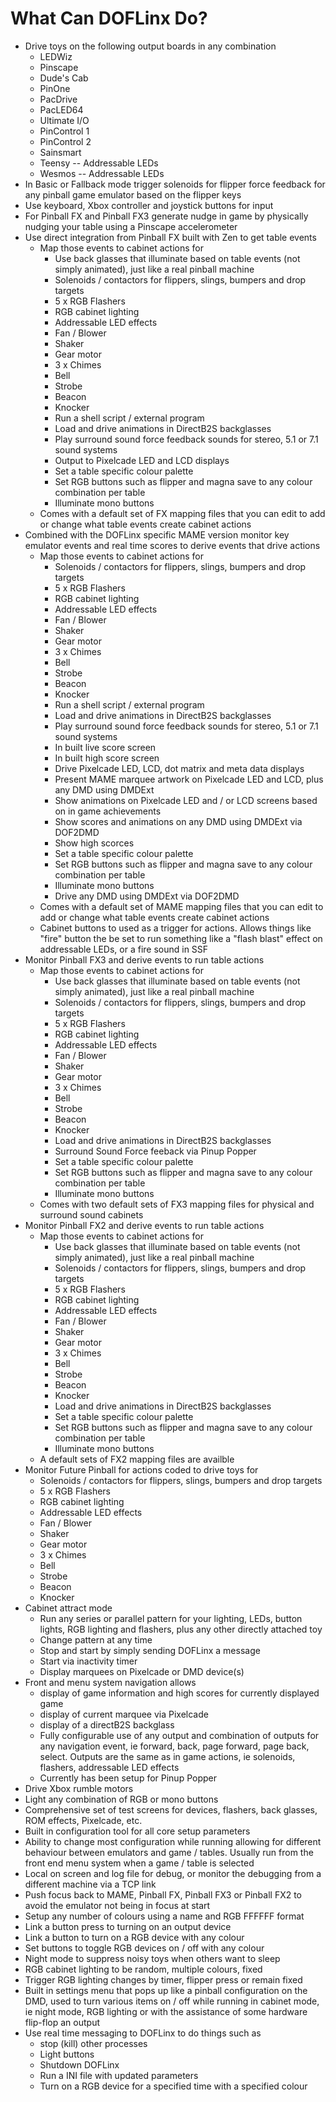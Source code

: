 # What Can DOFLinx Do?

- Drive toys on the following output boards in any combination
  - LEDWiz
  - Pinscape
  - Dude's Cab
  - PinOne
  - PacDrive
  - PacLED64
  - Ultimate I/O
  - PinControl 1
  - PinControl 2
  - Sainsmart
  - Teensy -- Addressable LEDs
  - Wesmos -- Addressable LEDs
- In Basic or Fallback mode trigger solenoids for flipper force
    feedback for any pinball game emulator based on the flipper keys
- Use keyboard, Xbox controller and joystick buttons for input
- For Pinball FX and Pinball FX3 generate nudge in game by physically
    nudging your table using a Pinscape accelerometer
- Use direct integration from Pinball FX built with Zen to get table
    events
  - Map those events to cabinet actions for
    - Use back glasses that illuminate based on table events (not simply animated), just like a real pinball machine
    - Solenoids / contactors for flippers, slings, bumpers and
            drop targets
    - 5 x RGB Flashers
    - RGB cabinet lighting
    - Addressable LED effects
    - Fan / Blower
    - Shaker
    - Gear motor
    - 3 x Chimes
    - Bell
    - Strobe
    - Beacon
    - Knocker
    - Run a shell script / external program
    - Load and drive animations in DirectB2S backglasses
    - Play surround sound force feedback sounds for stereo, 5.1 or
            7.1 sound systems
    - Output to Pixelcade LED and LCD displays
    - Set a table specific colour palette
    - Set RGB buttons such as flipper and magna save to any colour
            combination per table
    - Illuminate mono buttons
  - Comes with a default set of FX mapping files that you can edit
        to add or change what table events create cabinet actions
- Combined with the DOFLinx specific MAME version monitor key emulator
    events and real time scores to derive events that drive actions
  - Map those events to cabinet actions for
    - Solenoids / contactors for flippers, slings, bumpers and
            drop targets
    - 5 x RGB Flashers
    - RGB cabinet lighting
    - Addressable LED effects
    - Fan / Blower
    - Shaker
    - Gear motor
    - 3 x Chimes
    - Bell
    - Strobe
    - Beacon
    - Knocker
    - Run a shell script / external program
    - Load and drive animations in DirectB2S backglasses
    - Play surround sound force feedback sounds for stereo, 5.1 or
            7.1 sound systems
    - In built live score screen
    - In built high score screen
    - Drive Pixelcade LED, LCD, dot matrix and meta data displays
    - Present MAME marquee artwork on Pixelcade LED and LCD, plus
            any DMD using DMDExt
    - Show animations on Pixelcade LED and / or LCD screens based
            on in game achievements
    - Show scores and animations on any DMD using DMDExt via
            DOF2DMD
    - Show high scorces
    - Set a table specific colour palette
    - Set RGB buttons such as flipper and magna save to any colour
            combination per table
    - Illuminate mono buttons
    - Drive any DMD using DMDExt via DOF2DMD
  - Comes with a default set of MAME mapping files that you can edit
        to add or change what table events create cabinet actions
  - Cabinet buttons to used as a trigger for actions. Allows things
        like "fire" button the be set to run something like a "flash
        blast" effect on addressable LEDs, or a fire sound in SSF
- Monitor Pinball FX3 and derive events to run table actions
  - Map those events to cabinet actions for
    - Use back glasses that illuminate based on table events (not simply animated), just like a real pinball machine
    - Solenoids / contactors for flippers, slings, bumpers and
            drop targets
    - 5 x RGB Flashers
    - RGB cabinet lighting
    - Addressable LED effects
    - Fan / Blower
    - Shaker
    - Gear motor
    - 3 x Chimes
    - Bell
    - Strobe
    - Beacon
    - Knocker
    - Load and drive animations in DirectB2S backglasses
    - Surround Sound Force feeback via Pinup Popper
    - Set a table specific colour palette
    - Set RGB buttons such as flipper and magna save to any colour
            combination per table
    - Illuminate mono buttons
  - Comes with two default sets of FX3 mapping files for physical
        and surround sound cabinets
- Monitor Pinball FX2 and derive events to run table actions
  - Map those events to cabinet actions for
    - Use back glasses that illuminate based on table events (not simply animated), just like a real pinball machine
    - Solenoids / contactors for flippers, slings, bumpers and
            drop targets
    - 5 x RGB Flashers
    - RGB cabinet lighting
    - Addressable LED effects
    - Fan / Blower
    - Shaker
    - Gear motor
    - 3 x Chimes
    - Bell
    - Strobe
    - Beacon
    - Knocker
    - Load and drive animations in DirectB2S backglasses
    - Set a table specific colour palette
    - Set RGB buttons such as flipper and magna save to any colour
            combination per table
    - Illuminate mono buttons
  - A default sets of FX2 mapping files are availble
- Monitor Future Pinball for actions coded to drive toys for
  - Solenoids / contactors for flippers, slings, bumpers and drop
        targets
  - 5 x RGB Flashers
  - RGB cabinet lighting
  - Addressable LED effects
  - Fan / Blower
  - Shaker
  - Gear motor
  - 3 x Chimes
  - Bell
  - Strobe
  - Beacon
  - Knocker
- Cabinet attract mode
  - Run any series or parallel pattern for your lighting, LEDs,
        button lights, RGB lighting and flashers, plus any other
        directly attached toy
  - Change pattern at any time
  - Stop and start by simply sending DOFLinx a message
  - Start via inactivity timer
  - Display marquees on Pixelcade or DMD device(s)
- Front and menu system navigation allows
  - display of game information and high scores for currently
        displayed game
  - display of current marquee via Pixelcade
  - display of a directB2S backglass
  - Fully configurable use of any output and combination of outputs
        for any navigation event, ie forward, back, page forward, page
        back, select. Outputs are the same as in game actions, ie
        solenoids, flashers, addressable LED effects
  - Currently has been setup for Pinup Popper
- Drive Xbox rumble motors
- Light any combination of RGB or mono buttons
- Comprehensive set of test screens for devices, flashers, back
    glasses, ROM effects, Pixelcade, etc.
- Built in configuration tool for all core setup parameters
- Ability to change most configuration while running allowing for
    different behaviour between emulators and game / tables. Usually run
    from the front end menu system when a game / table is selected
- Local on screen and log file for debug, or monitor the debugging
    from a different machine via a TCP link
- Push focus back to MAME, Pinball FX, Pinball FX3 or Pinball FX2 to
    avoid the emulator not being in focus at start
- Setup any number of colours using a name and RGB FFFFFF format
- Link a button press to turning on an output device
- Link a button to turn on a RGB device with any colour
- Set buttons to toggle RGB devices on / off with any colour
- Night mode to suppress noisy toys when others want to sleep
- RGB cabinet lighting to be random, multiple colours, fixed
- Trigger RGB lighting changes by timer, flipper press or remain fixed
- Built in settings menu that pops up like a pinball configuration on
    the DMD, used to turn various items on / off while running in
    cabinet mode, ie night mode, RGB lighting or with the assistance of
    some hardware flip-flop an output
- Use real time messaging to DOFLinx to do things such as
  - stop (kill) other processes
  - Light buttons
  - Shutdown DOFLinx
  - Run a INI file with updated parameters
  - Turn on a RGB device for a specified time with a specified
        colour
